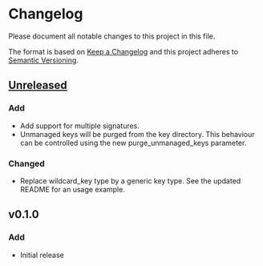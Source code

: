# Changelog
Please document all notable changes to this project in this file.

The format is based on [Keep a Changelog](http://keepachangelog.com/)
and this project adheres to [Semantic Versioning](http://semver.org/).

## [Unreleased]
### Add
- Add support for multiple signatures.
- Unmanaged keys will be purged from the key directory. This behaviour can
  be controlled using the new purge_unmanaged_keys parameter.


### Changed
- Replace wildcard_key type by a generic key type. See the updated README for
  an usage example.

## v0.1.0
### Add
- Initial release

[Unreleased]: https://git.vshn.net/vshn-puppet/profile_opendkim/compare/v0.1.0...master
